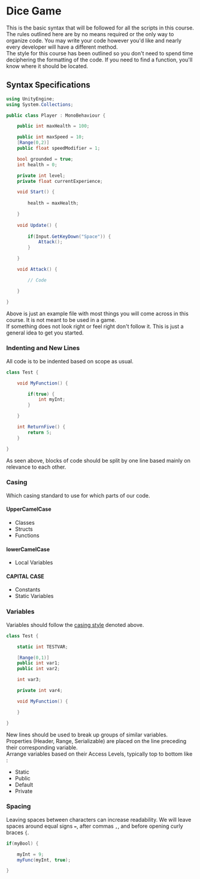 # Dice Game

This is the basic syntax that will be followed for all the scripts in this course.\
The rules outlined here are by no means required or the only way to organize code. You may write your code however you'd like and nearly every developer will have a different method.\
The style for this course has been outlined so you don't need to spend time deciphering the formatting of the code. If you need to find a function, you'll know where it should be located.

## Syntax Specifications

```csharp
using UnityEngine;
using System.Collections;

public class Player : MonoBehaviour {

    public int maxHealth = 100;

    public int maxSpeed = 10;
    [Range(0,2)]
    public float speedModifier = 1;

    bool grounded = true;
    int health = 0;

    private int level;
    private float currentExperience;

    void Start() {
    
        health = maxHealth;

    }
    
    void Update() {
		
		if(Input.GetKeyDown("Space")) {
			Attack();
		}

    }

	void Attack() {

		// Code

	}

}
```

Above is just an example file with most things you will come across in this course. It is not meant to be used in a game.\
If something does not look right or feel right don't follow it. This is just a general idea to get you started.

### Indenting and New Lines

All code is to be indented based on scope as usual.

```csharp
class Test {

    void MyFunction() {

        if(true) {
            int myInt;
        }

    }

    int ReturnFive() {
        return 5;
    }

}
```

As seen above, blocks of code should be split by one line based mainly on relevance to each other.

### Casing

Which casing standard to use for which parts of our code.

#### UpperCamelCase
    
* Classes
* Structs
* Functions

#### lowerCamelCase

* Local Variables

#### CAPITAL CASE

* Constants
* Static Variables

### Variables

Variables should follow the [casing style](#casing) denoted above.

```csharp
class Test {

    static int TESTVAR;

    [Range(0,1)]
    public int var1;
    public int var2;

    int var3;

    private int var4;

    void MyFunction() {

    }

}
```

New lines should be used to break up groups of similar variables.\
Properties (Header, Range, Serializable) are placed on the line preceding their corresponding variable.\
Arrange variables based on their Access Levels, typically top to bottom like :

* Static
* Public
* Default
* Private

### Spacing

Leaving spaces between characters can increase readability. We will leave spaces around equal signs `=`, after commas `,`, and before opening curly braces `{`.

```csharp
if(myBool) {

	myInt = 9;
	myFunc(myInt, true);

}
```